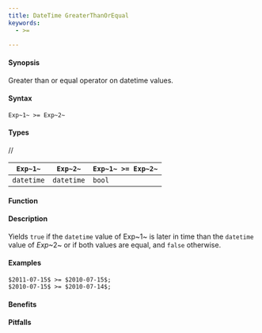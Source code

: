 ```yaml
---
title: DateTime GreaterThanOrEqual
keywords:
  - >=

---
```


#### Synopsis

Greater than or equal operator on datetime values.

#### Syntax

`Exp~1~ >= Exp~2~`

#### Types

//

| `Exp~1~`      | `Exp~2~`      | `Exp~1~ >= Exp~2~`  |
| --- | --- | --- |
| `datetime`     |  `datetime`    | `bool`                |


#### Function

#### Description

Yields `true` if the `datetime` value of Exp~1~ is later in time than the `datetime` value
of _Exp_~2~ or if both values are equal, and `false` otherwise.

#### Examples

```rascal-shell
$2011-07-15$ >= $2010-07-15$;
$2010-07-15$ >= $2010-07-14$;
```

#### Benefits

#### Pitfalls

